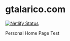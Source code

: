 # gtalarico.com

[![Netlify Status](https://api.netlify.com/api/v1/badges/757da5d9-7d0f-4ba2-948f-39d9701e2be3/deploy-status)](https://app.netlify.com/sites/suspicious-ramanujan-8d3119/deploys)

Personal Home Page
Test
